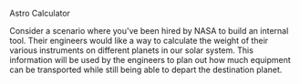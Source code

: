 Astro Calculator

Consider a scenario where you've been hired by NASA to build an internal tool. Their engineers would like a way to calculate the weight of their various instruments on different planets in our solar system.
This information will be used by the engineers to plan out how much equipment can be transported while still being able to depart the destination planet.